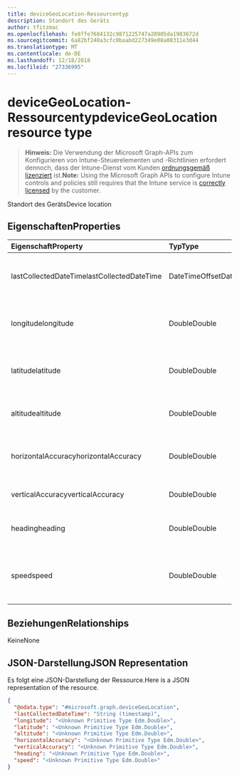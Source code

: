 ```yaml
---
title: deviceGeoLocation-Ressourcentyp
description: Standort des Geräts
author: tfitzmac
ms.openlocfilehash: fe8ffe7684132c9871225747a28905da1983672d
ms.sourcegitcommit: 6a82bf240a3cfc0baabd227349e08a08311e3d44
ms.translationtype: MT
ms.contentlocale: de-DE
ms.lasthandoff: 12/18/2018
ms.locfileid: "27336995"
---
```

# <a name="devicegeolocation-resource-type"></a><span data-ttu-id="a4157-103">deviceGeoLocation-Ressourcentyp</span><span class="sxs-lookup"><span data-stu-id="a4157-103">deviceGeoLocation resource type</span></span>

> <span data-ttu-id="a4157-104">**Hinweis:** Die Verwendung der Microsoft Graph-APIs zum Konfigurieren von Intune-Steuerelementen und -Richtlinien erfordert dennoch, dass der Intune-Dienst vom Kunden [ordnungsgemäß lizenziert](https://go.microsoft.com/fwlink/?linkid=839381) ist.</span><span class="sxs-lookup"><span data-stu-id="a4157-104">**Note:** Using the Microsoft Graph APIs to configure Intune controls and policies still requires that the Intune service is [correctly licensed](https://go.microsoft.com/fwlink/?linkid=839381) by the customer.</span></span>

<span data-ttu-id="a4157-105">Standort des Geräts</span><span class="sxs-lookup"><span data-stu-id="a4157-105">Device location</span></span>
## <a name="properties"></a><span data-ttu-id="a4157-106">Eigenschaften</span><span class="sxs-lookup"><span data-stu-id="a4157-106">Properties</span></span>
|<span data-ttu-id="a4157-107">Eigenschaft</span><span class="sxs-lookup"><span data-stu-id="a4157-107">Property</span></span>|<span data-ttu-id="a4157-108">Typ</span><span class="sxs-lookup"><span data-stu-id="a4157-108">Type</span></span>|<span data-ttu-id="a4157-109">Beschreibung</span><span class="sxs-lookup"><span data-stu-id="a4157-109">Description</span></span>|
|:---|:---|:---|
|<span data-ttu-id="a4157-110">lastCollectedDateTime</span><span class="sxs-lookup"><span data-stu-id="a4157-110">lastCollectedDateTime</span></span>|<span data-ttu-id="a4157-111">DateTimeOffset</span><span class="sxs-lookup"><span data-stu-id="a4157-111">DateTimeOffset</span></span>|<span data-ttu-id="a4157-112">Zeit der Aufzeichnung des Standorts, relativ zu UTC</span><span class="sxs-lookup"><span data-stu-id="a4157-112">Time at which location was recorded, relative to UTC</span></span>|
|<span data-ttu-id="a4157-113">longitude</span><span class="sxs-lookup"><span data-stu-id="a4157-113">longitude</span></span>|<span data-ttu-id="a4157-114">Double</span><span class="sxs-lookup"><span data-stu-id="a4157-114">Double</span></span>|<span data-ttu-id="a4157-115">Längengrad-Koordinate des Gerätestandorts</span><span class="sxs-lookup"><span data-stu-id="a4157-115">Longitude coordinate of the device's location</span></span>|
|<span data-ttu-id="a4157-116">latitude</span><span class="sxs-lookup"><span data-stu-id="a4157-116">latitude</span></span>|<span data-ttu-id="a4157-117">Double</span><span class="sxs-lookup"><span data-stu-id="a4157-117">Double</span></span>|<span data-ttu-id="a4157-118">Breitengrad-Koordinate des Gerätestandorts</span><span class="sxs-lookup"><span data-stu-id="a4157-118">Latitude coordinate of the device's location</span></span>|
|<span data-ttu-id="a4157-119">altitude</span><span class="sxs-lookup"><span data-stu-id="a4157-119">altitude</span></span>|<span data-ttu-id="a4157-120">Double</span><span class="sxs-lookup"><span data-stu-id="a4157-120">Double</span></span>|<span data-ttu-id="a4157-121">Höhe in Metern über dem Meeresspiegel</span><span class="sxs-lookup"><span data-stu-id="a4157-121">Altitude, given in meters above sea level</span></span>|
|<span data-ttu-id="a4157-122">horizontalAccuracy</span><span class="sxs-lookup"><span data-stu-id="a4157-122">horizontalAccuracy</span></span>|<span data-ttu-id="a4157-123">Double</span><span class="sxs-lookup"><span data-stu-id="a4157-123">Double</span></span>|<span data-ttu-id="a4157-124">Genauigkeit von Länge und Breite in Metern</span><span class="sxs-lookup"><span data-stu-id="a4157-124">Accuracy of longitude and latitude in meters</span></span>|
|<span data-ttu-id="a4157-125">verticalAccuracy</span><span class="sxs-lookup"><span data-stu-id="a4157-125">verticalAccuracy</span></span>|<span data-ttu-id="a4157-126">Double</span><span class="sxs-lookup"><span data-stu-id="a4157-126">Double</span></span>|<span data-ttu-id="a4157-127">Genauigkeit der Höhe in Metern</span><span class="sxs-lookup"><span data-stu-id="a4157-127">Accuracy of altitude in meters</span></span>|
|<span data-ttu-id="a4157-128">heading</span><span class="sxs-lookup"><span data-stu-id="a4157-128">heading</span></span>|<span data-ttu-id="a4157-129">Double</span><span class="sxs-lookup"><span data-stu-id="a4157-129">Double</span></span>|<span data-ttu-id="a4157-130">Kurs in Grad vom geografischen Norden</span><span class="sxs-lookup"><span data-stu-id="a4157-130">Heading in degrees from true north</span></span>|
|<span data-ttu-id="a4157-131">speed</span><span class="sxs-lookup"><span data-stu-id="a4157-131">speed</span></span>|<span data-ttu-id="a4157-132">Double</span><span class="sxs-lookup"><span data-stu-id="a4157-132">Double</span></span>|<span data-ttu-id="a4157-133">Geschwindigkeit der Bewegung des Geräts in Metern pro Sekunde</span><span class="sxs-lookup"><span data-stu-id="a4157-133">Speed the device is traveling in meters per second</span></span>|

## <a name="relationships"></a><span data-ttu-id="a4157-134">Beziehungen</span><span class="sxs-lookup"><span data-stu-id="a4157-134">Relationships</span></span>
<span data-ttu-id="a4157-135">Keine</span><span class="sxs-lookup"><span data-stu-id="a4157-135">None</span></span>
## <a name="json-representation"></a><span data-ttu-id="a4157-136">JSON-Darstellung</span><span class="sxs-lookup"><span data-stu-id="a4157-136">JSON Representation</span></span>
<span data-ttu-id="a4157-137">Es folgt eine JSON-Darstellung der Ressource.</span><span class="sxs-lookup"><span data-stu-id="a4157-137">Here is a JSON representation of the resource.</span></span>
<!-- {
  "blockType": "resource",
  "@odata.type": "microsoft.graph.deviceGeoLocation"
}
-->
``` json
{
  "@odata.type": "#microsoft.graph.deviceGeoLocation",
  "lastCollectedDateTime": "String (timestamp)",
  "longitude": "<Unknown Primitive Type Edm.Double>",
  "latitude": "<Unknown Primitive Type Edm.Double>",
  "altitude": "<Unknown Primitive Type Edm.Double>",
  "horizontalAccuracy": "<Unknown Primitive Type Edm.Double>",
  "verticalAccuracy": "<Unknown Primitive Type Edm.Double>",
  "heading": "<Unknown Primitive Type Edm.Double>",
  "speed": "<Unknown Primitive Type Edm.Double>"
}
```



